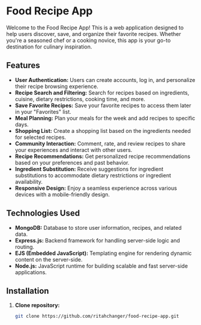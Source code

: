 # Food Recipe App

Welcome to the Food Recipe App! This is a web application designed to help users discover, save, and organize their favorite recipes. Whether you're a seasoned chef or a cooking novice, this app is your go-to destination for culinary inspiration.

## Features

- **User Authentication:** Users can create accounts, log in, and personalize their recipe browsing experience.
- **Recipe Search and Filtering:** Search for recipes based on ingredients, cuisine, dietary restrictions, cooking time, and more.
- **Save Favorite Recipes:** Save your favorite recipes to access them later in your "Favorites" list.
- **Meal Planning:** Plan your meals for the week and add recipes to specific days.
- **Shopping List:** Create a shopping list based on the ingredients needed for selected recipes.
- **Community Interaction:** Comment, rate, and review recipes to share your experiences and interact with other users.
- **Recipe Recommendations:** Get personalized recipe recommendations based on your preferences and past behavior.
- **Ingredient Substitution:** Receive suggestions for ingredient substitutions to accommodate dietary restrictions or ingredient availability.
- **Responsive Design:** Enjoy a seamless experience across various devices with a mobile-friendly design.

## Technologies Used

- **MongoDB:** Database to store user information, recipes, and related data.
- **Express.js:** Backend framework for handling server-side logic and routing.
- **EJS (Embedded JavaScript):** Templating engine for rendering dynamic content on the server-side.
- **Node.js:** JavaScript runtime for building scalable and fast server-side applications.

## Installation

1. **Clone repository:**
   ```bash
   git clone https://github.com/ritahchanger/food-recipe-app.git
